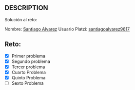## DESCRIPTION

Solución al reto:

Nombre: [Santiago Alvarez](https://github.com/salvarez96)
Usuario Platzi: [santiagoalvarez9617](https://platzi.com/p/santiagoalvarez9617/)

## Reto:

- [X] Primer problema
- [X] Segundo problema
- [X] Tercer problema
- [X] Cuarto Problema
- [X] Quinto Problema
- [ ] Sexto Problema
